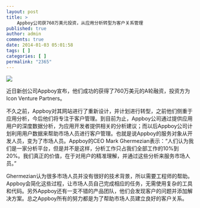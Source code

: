 ```yaml
---
layout: post
title: >
    Appboy公司获760万美元投资，从应用分析转型为客户关系管理
published: true
author: admin
comments: true
date: 2014-01-03 05:01:58
tags: [ ]
categories: [ ]
permalink: "2365"
---
```

![][1]

近日新创公司Appboy宣布，他们成功的获得了760万美元的A轮融资，投资方为Icon Venture Partners。

不久之前，Appboy对其网站进行了重新设计，并计划进行转型，之前他们侧重于应用分析，今后他们将专注于客户管理。到目前为止，Appboy公司通过提供应用用户的深度数据分析，为应用开发者提供相关的分析建议；而以后Appboy公司计划利用用户数据来帮助市场人员进行客户管理。也就是说Appboy的服务对象从开发人员，变为了市场人员。Appboy的CEO Mark Ghermezian表示：“人们认为我们是一家分析平台，但是并不是这样，分析工作只占我们全部工作的10%到20%。我们真正的价值，在于对用户的精准理解，并通过这些分析来服务市场人员。”

Ghermezian认为很多市场人员并没有很好的技术背景，所以需要工程师的帮助。Appboy会简化这些过程，让市场人员自己完成相应的任务，无需使用复杂的工具和代码。另外Appboy还有一支不错的产品团队，他们会发现客户的问题并添加解决方案。总之Appboy所有的努力都是为了帮助市场人员建立良好的客户关系。

 [1]: http://yongz.com/yz/wp-content/uploads/2014/04/18bd53bc4f239fa234b5b94ef8a413cd.jpg